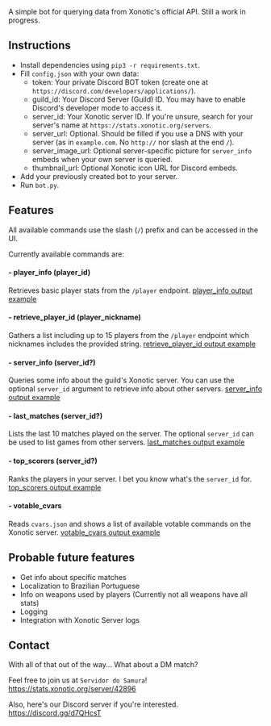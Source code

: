 A simple bot for querying data from Xonotic's official API.
Still a work in progress.

## Instructions
* Install dependencies using `pip3 -r requirements.txt`.
* Fill `config.json` with your own data:
  * token: Your private Discord BOT token (create one at `https://discord.com/developers/applications/`).
  * guild_id: Your Discord Server (Guild) ID. You may have to enable Discord's developer mode to access it.
  * server_id: Your Xonotic server ID. If you're unsure, search for your server's name at `https://stats.xonotic.org/servers`.
  * server_url: Optional. Should be filled if you use a DNS with your server (as in `example.com`. No `http://` nor slash at the end `/`).
  * server_image_url: Optional server-specific picture for `server_info` embeds when your own server is queried.
  * thumbnail_url: Optional Xonotic icon URL for Discord embeds.
* Add your previously created bot to your server.
* Run `bot.py`.

## Features
All available commands use the slash (`/`) prefix and can be accessed in the UI.

Currently available commands are: 

#### - player_info (player_id)
Retrieves basic player stats from the `/player` endpoint.
[player_info output example](previews/player_info.png)

#### - retrieve_player_id (player_nickname)
Gathers a list including up to 15 players from the `/player` endpoint which nicknames includes the provided string.
[retrieve_player_id output example](previews/retrieve_player_id.png)

#### - server_info (server_id?)
Queries some info about the guild's Xonotic server.
You can use the optional `server_id` argument to retrieve info about other servers.
[server_info output example](previews/server_info.png)

#### - last_matches (server_id?)
Lists the last 10 matches played on the server.
The optional `server_id` can be used to list games from other servers.
[last_matches output example](previews/last_matches.png)

#### - top_scorers (server_id?)
Ranks the players in your server.
I bet you know what's the `server_id` for.
[top_scorers output example](previews/top_scorers.png)

#### - votable_cvars
Reads `cvars.json` and shows a list of available votable commands on the Xonotic server.
[votable_cvars output example](previews/votable_cvars.png)

## Probable future features
* Get info about specific matches
* Localization to Brazilian Portuguese
* Info on weapons used by players (Currently not all weapons have all stats)
* Logging
* Integration with Xonotic Server logs

## Contact
With all of that out of the way...
What about a DM match?

Feel free to join us at `Servidor do Samura`!
https://stats.xonotic.org/server/42896

Also, here's our Discord server if you're interested.
https://discord.gg/d7QHcsT
